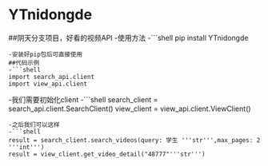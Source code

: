 # YTnidongde
##阴天分支项目，好看的视频API
-使用方法
 -```shell
  pip install YTnidongde
  ```
-安装好pip包后可直接使用
##代码示例
-```shell
  import search_api.client
  import view_api.client
  ```
-我们需要初始化client
-```shell
  search_client = search_api.client.SearchClient()
  view_client = view_api.client.ViewClient()
  ```
-之后我们可以这样
-```shell
result = search_client.search_videos(query: 学生 '''str''',max_pages: 2  '''int''')
result = view_client.get_video_detail("48777"'''str''')
  ```

